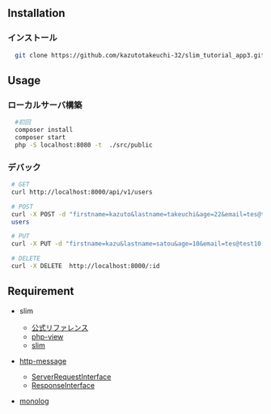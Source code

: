 ## Installation
  ### インストール
  ``` bash
    git clone https://github.com/kazutotakeuchi-32/slim_tutorial_app3.git
  ```
## Usage

  ### ローカルサーバ構築
  ```bash
    #初回
    composer install
    composer start
    php -S localhost:8080 -t  ./src/public
  ```

 ### デバック
 ```bash
  # GET
  curl http://localhost:8000/api/v1/users

  # POST
  curl -X POST -d "firstname=kazuto&lastname=takeuchi&age=22&email=tes@test.com&location=JP"  http://localhost:8000/
  users

  # PUT
  curl -X PUT -d "firstname=kazu&lastname=satou&age=10&email=tes@test10.com&location=E"  http://localhost:8000/users/:id

  # DELETE 
  curl -X DELETE  http://localhost:8000/:id
 ```

## Requirement

  - slim
    - [公式リファレンス](https://www.slimframework.com/docs/v3/tutorial/first-app.html)
    - [php-view](https://github.com/slimphp/PHP-View)
    - [slim](https://github.com/slimphp/Slim)

  - [http-message](https://github.com/php-fig/http-message/blob/master/docs/PSR7-Interfaces.md)
    - [ServerRequestInterface](https://www.php-fig.org/psr/psr-7/#psrhttpmessageserverrequestinterface)
    - [ResponseInterface](https://www.php-fig.org/psr/psr-7/#psrhttpmessageresponseinterface)

  - [monolog](https://github.com/Seldaek/monolog)

